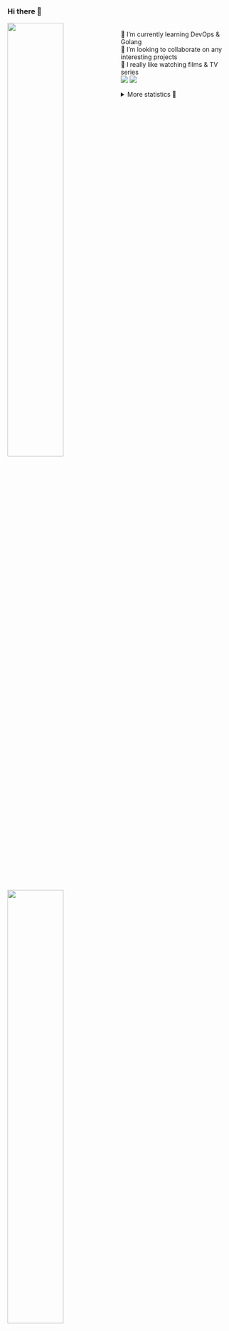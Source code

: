 ### Hi there 👋


[<img align="left" width="50%" src="https://github-readme-stats.vercel.app/api?username=rufusnufus&hide=issues&show_icons=true&count_private=true&theme=transparent&title_color=FF6F40&text_color=FBF9F8&icon_color=F48242&hide_border=true&hide_title=true#gh-dark-mode-only">](https://metrics.lecoq.io/rufusnufus#gh-dark-mode-only)
[<img align="left" width="50%" src="https://github-readme-stats.vercel.app/api?username=rufusnufus&hide=issues&show_icons=true&count_private=true&theme=transparent&title_color=FF6533&text_color=4D4644&icon_color=FF8038&hide_border=true&hide_title=true#gh-light-mode-only">](https://metrics.lecoq.io/rufusnufus#gh-light-mode-only)

<p>
  <br>
  🌱 I’m currently learning DevOps & Golang</br>
  👯 I’m looking to collaborate on any interesting projects</br>
  🎥 I really like watching films & TV series</br>
  <a href="https://linkedin.com/in/rufusnufus"><img src="https://img.shields.io/badge/linkedin-0077B5.svg?style=for-the-badge&logo=linkedin&logoColor=white"/></a>
  <a href="https://t.me/rufusnufus"><img src="https://img.shields.io/badge/-telegram-black?style=for-the-badge&color=blue&logo=telegram"/></a>
</p>

<p text-align="left">
<details>
  <summary>More statistics 👀</summary><br/>

<!--START_SECTION:waka-->
![Code Time](http://img.shields.io/badge/Code%20Time-721%20hrs%2037%20mins-blue)

![Profile Views](http://img.shields.io/badge/Profile%20Views-0-blue)

**I'm an Early 🐤** 

```text
🌞 Morning                15646 commits       ██████░░░░░░░░░░░░░░░░░░░   22.67 % 
🌆 Daytime                39937 commits       ██████████████░░░░░░░░░░░   57.86 % 
🌃 Evening                12090 commits       ████░░░░░░░░░░░░░░░░░░░░░   17.52 % 
🌙 Night                  1353 commits        ░░░░░░░░░░░░░░░░░░░░░░░░░   01.96 % 
```
📅 **I'm Most Productive on Monday** 

```text
Monday                   14955 commits       █████░░░░░░░░░░░░░░░░░░░░   21.67 % 
Tuesday                  12794 commits       █████░░░░░░░░░░░░░░░░░░░░   18.54 % 
Wednesday                14354 commits       █████░░░░░░░░░░░░░░░░░░░░   20.80 % 
Thursday                 13276 commits       █████░░░░░░░░░░░░░░░░░░░░   19.23 % 
Friday                   11671 commits       ████░░░░░░░░░░░░░░░░░░░░░   16.91 % 
Saturday                 1350 commits        ░░░░░░░░░░░░░░░░░░░░░░░░░   01.96 % 
Sunday                   626 commits         ░░░░░░░░░░░░░░░░░░░░░░░░░   00.91 % 
```


📊 **This Week I Spent My Time On** 

```text
💬 Programming Languages: 
JSON                     0 secs              █████████████████████████   100.00 % 

🔥 Editors: 
VS Code                  0 secs              █████████████████████████   100.00 % 
```

**I Mostly Code in Go** 

```text
Go                       41 repos            ██████░░░░░░░░░░░░░░░░░░░   22.16 % 
Python                   17 repos            ██░░░░░░░░░░░░░░░░░░░░░░░   09.19 % 
Smarty                   12 repos            ██░░░░░░░░░░░░░░░░░░░░░░░   06.49 % 
HCL                      8 repos             █░░░░░░░░░░░░░░░░░░░░░░░░   04.32 % 
Kotlin                   8 repos             █░░░░░░░░░░░░░░░░░░░░░░░░   04.32 % 
```




 Last Updated on 09/03/2024 01:13:30 UTC
<!--END_SECTION:waka-->

</details>
</p>

